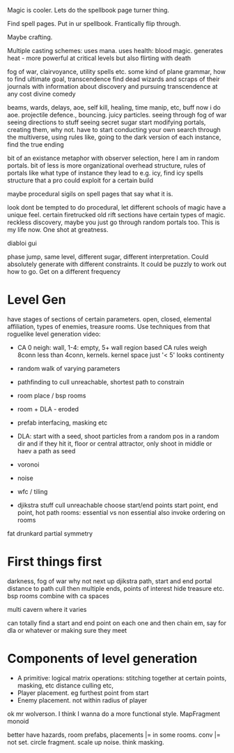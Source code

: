 Magic is cooler. Lets do the spellbook page turner thing. 

Find spell pages. Put in ur spellbook. Frantically flip through.

Maybe crafting.

Multiple casting schemes: uses mana. uses health: blood magic. generates heat - more powerful at critical levels but also flirting with death

fog of war, clairvoyance, utility spells etc.
some kind of plane grammar, how to find ultimate goal, transcendence
find dead wizards and scraps of their journals with information
about discovery and pursuing transcendence at any cost
divine comedy

beams, wards, delays, aoe, self kill, healing, time manip, etc, buff now i do aoe. projectile defence., bouncing. juicy particles.
seeing through fog of war
seeing directions to stuff
seeing secret sugar
start modifying portals, creating them, why not. have to start conducting your own search through the multiverse, using rules like, going to the dark version of each instance, find the true ending

bit of an existance metaphor with observer selection, here I am in random portals.
bit of less is more organizational overhead
structure, rules of portals like what type of instance they lead to
e.g. icy, find icy spells
structure that a pro could exploit for a certain build

maybe procedural sigils on spell pages that say what it is.

look dont be tempted to do procedural, let different schools of magic have a unique feel.
certain firetrucked old rift sections have certain types of magic.
reckless discovery, maybe you just go through random portals too. This is my life now. One shot at greatness.

diabloi gui

phase jump, same level, different sugar, different interpretation. Could absolutely generate with different constraints. It could be puzzly to work out how to go. Get on a different frequency

# Level Gen

have stages of sections of certain parameters. open, closed, elemental affiliation, types of enemies, treasure rooms. Use techniques from that roguelike level generation video:
* CA
    0 neigh: wall, 1-4: empty, 5+ wall
    region based CA rules
    weigh 8conn less than 4conn, kernels. kernel space
    just '< 5' looks continenty
* random walk of varying parameters
* pathfinding to cull unreachable, shortest path to constrain
* room place / bsp rooms
* room + DLA - eroded
* prefab interfacing, masking etc
* DLA: start with a seed, shoot particles from a random pos in a random dir and if they hit it, floor
    or central attractor, only shoot in middle
    or haev a path as seed
* voronoi
* noise
* wfc / tiling

* djikstra stuff
    cull unreachable
    choose start/end points
    start point, end point, hot path
    rooms: essential vs non essential
    also invoke ordering on rooms

fat drunkard
partial symmetry

# First things first

darkness, fog of war why not
next up djikstra path, start and end portal
distance to path cull
then multiple ends, points of interest hide treasure etc.
bsp rooms combine with ca spaces

multi cavern where it varies

can totally find a start and end point on each one and then chain em, say for dla or whatever or making sure they meet 





# Components of level generation
* A primitive: logical matrix
    operations: stitching together at certain points, masking, etc distance culling etc,
* Player placement. eg furthest point from start
* Enemy placement. not within radius of player

ok mr wolverson. I think I wanna do a more functional style. MapFragment monoid

better have hazards, room prefabs, placements |= in some rooms. conv |= not set. circle fragment. scale up
noise. think masking.